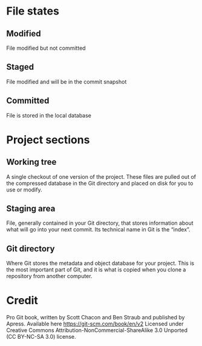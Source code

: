 # File states
## Modified
File modified but not committed
## Staged
File modified and will be in the commit snapshot
## Committed
File is stored in the local database
# Project sections
## Working tree
A single checkout of one version of the project.
These files are pulled out of the compressed database in the Git directory and placed on disk for you to use or modify.
## Staging area
File, generally contained in your Git directory, that stores information about what will go into your next commit.
Its technical name in Git is the “index”.
## Git directory
Where Git stores the metadata and object database for your project.
This is the most important part of Git, and it is what is copied when you clone a repository from another computer.

# Credit
Pro Git book, written by Scott Chacon and Ben Straub and published by Apress.
Available here https://git-scm.com/book/en/v2
Licensed under Creative Commons Attribution-NonCommercial-ShareAlike 3.0 Unported (CC BY-NC-SA 3.0) license.
